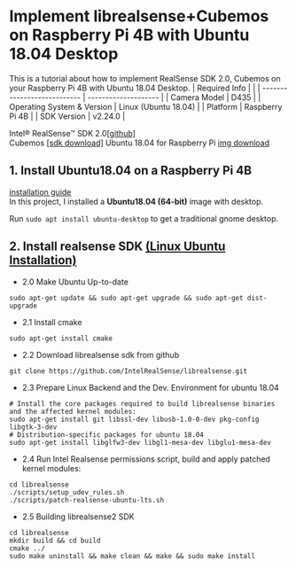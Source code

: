 # Implement librealsense+Cubemos on Raspberry Pi 4B with Ubuntu 18.04 Desktop
This is a tutorial about how to implement RealSense SDK 2.0, Cubemos on your Raspberry Pi 4B with Ubuntu 18.04 Desktop.
| Required Info               |                      |
| --------------------------- | -------------------- |
| Camera Model                | D435               |
| Operating System & Version  | Linux (Ubuntu 18.04) |
| Platform                    | Raspberry Pi 4B      |
| SDK Version                 | v2.24.0              |

Intel® RealSense™ SDK 2.0[[github]](https://github.com/IntelRealSense/librealsense)  
Cubemos [[sdk download]](https://www.intelrealsense.com/skeleton-tracking/) 
Ubuntu 18.04 for Raspberry Pi [img download](https://ubuntu.com/download/raspberry-pi)  


## 1. Install Ubuntu18.04 on a Raspberry Pi 4B
  [installation guide](https://ubuntu.com/download/raspberry-pi/thank-you?version=18.04.5&architecture=arm64+raspi4)  
  In this project, I installed a **Ubuntu18.04 (64-bit)** image with desktop.
  
  Run `sudo apt install ubuntu-desktop` to get a traditional gnome desktop.
  
## 2. Install realsense SDK [(Linux Ubuntu Installation)](https://github.com/IntelRealSense/librealsense/blob/master/doc/installation.md)
- 2.0 Make Ubuntu Up-to-date
```
sudo apt-get update && sudo apt-get upgrade && sudo apt-get dist-upgrade
```
- 2.1 Install cmake
```
sudo apt-get install cmake
```
- 2.2 Download librealsense sdk from github
```
git clone https://github.com/IntelRealSense/librealsense.git
```
- 2.3 Prepare Linux Backend and the Dev. Environment
for ubuntu 18.04
```
# Install the core packages required to build librealsense binaries and the affected kernel modules:
sudo apt-get install git libssl-dev libusb-1.0-0-dev pkg-config libgtk-3-dev
# Distribution-specific packages for ubuntu 18.04
sudo apt-get install libglfw3-dev libgl1-mesa-dev libglu1-mesa-dev
```
- 2.4 Run Intel Realsense permissions script, build and apply patched kernel modules:
```
cd librealsense
./scripts/setup_udev_rules.sh
./scripts/patch-realsense-ubuntu-lts.sh
```

- 2.5 Building librealsense2 SDK
```
cd librealsense
mkdir build && cd build
cmake ../
sudo make uninstall && make clean && make && sudo make install
```

